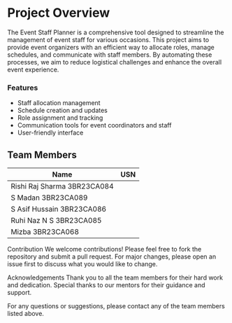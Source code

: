 # Project Overview

The Event Staff Planner is a comprehensive tool designed to streamline the management of event staff for various occasions. This project aims to provide event organizers with an efficient way to allocate roles, manage schedules, and communicate with staff members. By automating these processes, we aim to reduce logistical challenges and enhance the overall event experience.

### Features
- Staff allocation management
- Schedule creation and updates
- Role assignment and tracking
- Communication tools for event coordinators and staff
- User-friendly interface

## Team Members

| Name                | USN          |
|---------------------|--------------|
| Rishi Raj Sharma       3BR23CA084  
| S Madan                3BR23CA089   
| S Asif Hussain         3BR23CA086   
| Ruhi Naz N S           3BR23CA085   
| Mizba                  3BR23CA068

Contribution
We welcome contributions! Please feel free to fork the repository and submit a pull request. For major changes, please open an issue first to discuss what you would like to change.

Acknowledgements
Thank you to all the team members for their hard work and dedication.
Special thanks to our mentors for their guidance and support.

For any questions or suggestions, please contact any of the team members listed above.
